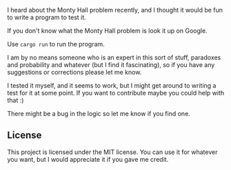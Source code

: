 I heard about the Monty Hall problem recently, and I thought it would be fun to write
a program to test it.

If you don't know what the Monty Hall problem is look it up on Google.

Use `cargo run` to run the program.

I am by no means someone who is an expert in this sort of stuff, paradoxes and probability
and whatever (but I find it fascinating), so if you have any suggestions
or corrections please let me know.

I tested it myself, and it seems to work, but I might get around to writing a test for it
at some point. If you want to contribute maybe you could help with that :)

There might be a bug in the logic so let me know if you find one.

## License
This project is licensed under the MIT license.
You can use it for whatever you want, but I would appreciate it if you gave me credit.
